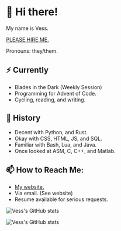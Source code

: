# 👋 Hi there!

My name is Vess.

<ins>PLEASE HIRE ME.</ins>

Pronouns: they/them.

## ⚡ Currently

 - Blades in the Dark (Weekly Session)
 - Programming for Advent of Code.
 - Cycling, reading, and writing.
 
## 🔭 History

 - Decent with Python, and Rust.
 - Okay with CSS, HTML, JS, and SQL.
 - Familiar with Bash, Lua, and Java.
 - Once looked at ASM, C, C++, and Matlab.

## 📫 How to Reach Me:

 - [My website.](https://vess-dev.github.io/)
 - Via email. (See website)
 - Resume available for serious requests.

![Vess's GitHub stats](https://github-readme-stats.vercel.app/api/top-langs/?username=vess-dev&show_icons=true&theme=github_dark)

![Vess's GitHub stats](https://github-readme-stats.vercel.app/api?username=vess-dev&show_icons=true&theme=github_dark)

<!--
- 🔭 I’m currently working on ...
- 🌱 I’m currently learning ...
- 👯 I’m looking to collaborate on ...
- 🤔 I’m looking for help with ...
- 💬 Ask me about ...
- 📫 How to reach me: ...
- 😄 Pronouns: ...
- ⚡ Fun fact: ...
-->
